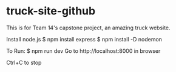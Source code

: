 # truck-site-github
This is for Team 14's capstone project, an amazing truck website.

Install node.js
$ npm install express
$ npm install -D nodemon

To Run:
$ npm run dev
Go to http://localhost:8000 in browser

Ctrl+C to stop